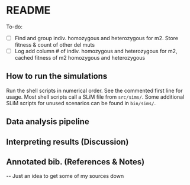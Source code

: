 # README  
To-do:  
- [ ] Find and group indiv. homozygous and heterozygous for m2. Store fitness & count of other del muts
- [ ] Log add column # of indiv. homozygous and heterozygous for m2, cached fitness of m2 homozygous and heterozygous

## How to run the simulations 
Run the shell scripts in numerical order. See the commented first line for usage. Most shell scripts call a SLiM file from `src/sims/`. Some additional SLiM scripts for unused scenarios can be found in `bin/sims/`.

## Data analysis pipeline

## Interpreting results (Discussion)

## Annotated bib. (References & Notes)
-- Just an idea to get some of my sources down  

